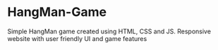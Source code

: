 # HangMan-Game
Simple HangMan game created using HTML, CSS and JS. Responsive website with user friendly UI and game features
